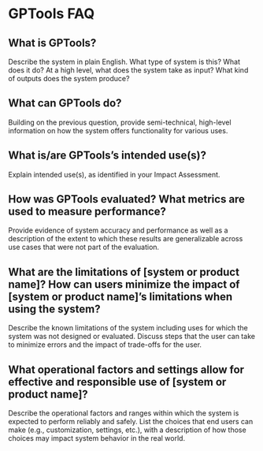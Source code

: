 # GPTools FAQ

## What is GPTools?

Describe the system in plain English. What type of system is this? What does it do? At a high level, what does the system take as input? What kind of outputs does the system produce?

## What can GPTools do?

Building on the previous question, provide semi-technical, high-level information on how the system offers functionality for various uses.

## What is/are GPTools’s intended use(s)?

Explain intended use(s), as identified in your Impact Assessment.

## How was GPTools evaluated? What metrics are used to measure performance?

Provide evidence of system accuracy and performance as well as a description of the extent to which these results are generalizable across use cases that were not part of the evaluation.

## What are the limitations of [system or product name]? How can users minimize the impact of [system or product name]’s limitations when using the system?

Describe the known limitations of the system including uses for which the system was not designed or evaluated. Discuss steps that the user can take to minimize errors and the impact of trade-offs for the user.

## What operational factors and settings allow for effective and responsible use of [system or product name]?

Describe the operational factors and ranges within which the system is expected to perform reliably and safely. List the choices that end users can make (e.g., customization, settings, etc.), with a description of how those choices may impact system behavior in the real world.
